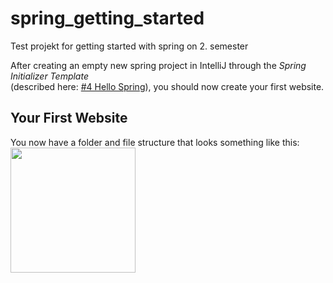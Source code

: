 # spring_getting_started
Test projekt for getting started with spring on 2. semester

After creating an empty new spring project in IntelliJ through the _Spring Initializer Template_     
(described here: [#4 Hello Spring](https://github.com/dat17v1/2_03_hello_spring)), you should now create your first website.

## Your First Website
You now have a folder and file structure that looks something like this:    
<img src="https://github.com/clbokea/spring_getting_started/blob/master/img/Screen%20Shot%202017-11-17%20at%2010.58.46.png" width="200px"/>

